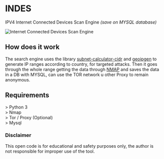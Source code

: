 # INDES
IPV4 Internet Connected Devices Scan Engine *(save on MYSQL database)*

![Internet Connected Devices Scan Engine](https://i.ibb.co/WBQp8hT/indes.png)

## How does it work
The search engine uses the library [subnet-calculator-cidr](https://github.com/christivn/subnet-calculator-cidr) and [geoipgen](https://github.com/christivn/geoipgen) to generate IP ranges according to country, for targeted attacks. Then it goes through the whole range getting the data through [NMAP](https://github.com/nmap/nmap) and saves the data in a DB with MYSQL, can use the TOR network u other Proxy to remain anonymous.

## Requirements
<p>> Python 3<br>
> Nmap<br>
> Tor / Proxy (Optional)<br>
> Mysql</p>

### Disclaimer
This open code is for educational and safety purposes only, the author is not responsible for improper use of the tool.
